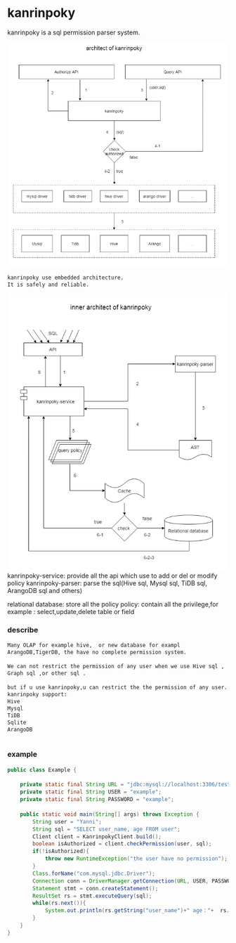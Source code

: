 kanrinpoky
==========
kanrinpoky is a sql permission parser system.

![system architecture](https://github.com/geektcp/kanrinpoky/blob/main/doc/ArchitectOfKanrinpoky.png)
```
kanrinpoky use embedded architecture.
It is safely and reliable.

```

![inner architecture](https://github.com/geektcp/kanrinpoky/blob/main/doc/InnerArchitectOfKanrinpoky.png)
kanrinpoky-service: provide all the api which use to add or del or modify policy
kanrinpoky-parser:  parse the sql(Hive sql, Mysql sql, TiDB sql, ArangoDB sql and others)

relational database: store all the policy
policy:  contain all the privilege,for example : select,update,delete table or field

### describe
```
Many OLAP for example hive,  or new database for exampl ArangoDB,TigerDB, the have no complete permission system.

We can not restrict the permission of any user when we use Hive sql , Graph sql ,or other sql .

but if u use kanrinpoky,u can restrict the the permission of any user. 
kanrinpoky support:
Hive
Mysql
TiDB
Sqlite
ArangoDB


```



### example
```java
public class Example {

    private static final String URL = "jdbc:mysql://localhost:3306/test";
    private static final String USER = "example";
    private static final String PASSWORD = "example";

    public static void main(String[] args) throws Exception {
        String user = "Yanni";
        String sql = "SELECT user_name, age FROM user";
        Client client = KanrinpokyClient.build();
        boolean isAuthorized = client.checkPermission(user, sql);
        if(!isAuthorized){
            throw new RuntimeException("the user have no permission");
        }
        Class.forName("com.mysql.jdbc.Driver");
        Connection conn = DriverManager.getConnection(URL, USER, PASSWORD);
        Statement stmt = conn.createStatement();
        ResultSet rs = stmt.executeQuery(sql);
        while(rs.next()){
            System.out.println(rs.getString("user_name")+" age："+  rs.getInt("age"));
        }
    }
}
```